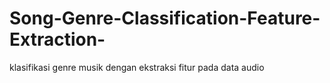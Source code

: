 # Song-Genre-Classification-Feature-Extraction-
klasifikasi genre musik dengan ekstraksi fitur pada data audio
